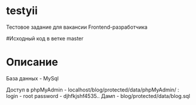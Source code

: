 # testyii
Тестовое задание для вакансии Frontend-разработчика

#Исходный код в ветке master

# Описание

База данных - MySql

  Доступ в phpMyAdmin - localhost/blog/protected/data/phpMyAdmin/ :
    login - root
    password - djhfkjshf4535..
    Дамп - blog/protected/data/blog.sql


